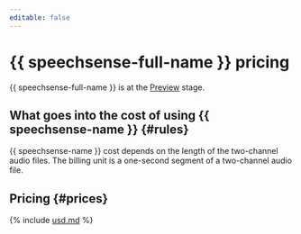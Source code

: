 ```yaml
---
editable: false
---
```


# {{ speechsense-full-name }} pricing

{{ speechsense-full-name }} is at the [Preview](../overview/concepts/launch-stages.md) stage.

## What goes into the cost of using {{ speechsense-name }} {#rules}

{{ speechsense-name }} cost depends on the length of the two-channel audio files. The billing unit is a one-second segment of a two-channel audio file.

## Pricing {#prices}




{% include [usd.md](../_pricing/speechsense/usd-speechsense.md) %}


